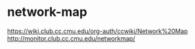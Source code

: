 network-map
===========
https://wiki.club.cc.cmu.edu/org-auth/ccwiki/Network%20Map
http://monitor.club.cc.cmu.edu/networkmap/
